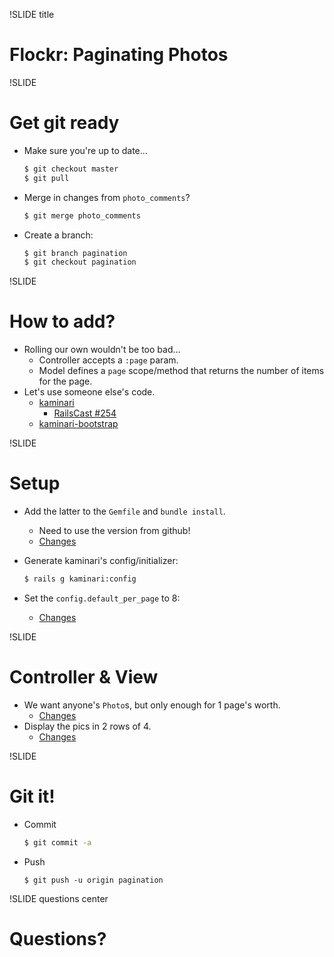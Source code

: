 !SLIDE title
# Flockr: Paginating Photos


!SLIDE
# Get git ready

* Make sure you're up to date...

    ```bash
    $ git checkout master
    $ git pull
    ```
* Merge in changes from `photo_comments`?

    ```bash
    $ git merge photo_comments
    ```
* Create a branch:

    ```bash
    $ git branch pagination
    $ git checkout pagination
    ```


!SLIDE
# How to add?

* Rolling our own wouldn't be too bad...
    * Controller accepts a `:page` param.
    * Model defines a `page` scope/method that returns the number of items for
      the page.
* Let's use someone else's code.
    * [kaminari](https://github.com/amatsuda/kaminari)
        * [RailsCast #254](http://railscasts.com/episodes/254-pagination-with-kaminari)
    * [kaminari-bootstrap](https://github.com/mcasimir/kaminari-bootstrap)

!SLIDE
# Setup

* Add the latter to the `Gemfile` and `bundle install`.
    * Need to use the version from github!
    * [Changes](https://github.com/turboladen/flockr/commit/c42440ad795571df73000713c41306bdf447b10f)
* Generate kaminari's config/initializer:

    ```bash
    $ rails g kaminari:config
    ```
* Set the `config.default_per_page` to 8:
    * [Changes](https://github.com/turboladen/flockr/commit/5104b724396ad32752b09c597777d2777829737e)


!SLIDE
# Controller & View

* We want anyone's `Photo`s, but only enough for 1 page's worth.
    * [Changes](https://github.com/turboladen/flockr/commit/2e914fffbbd7b7f2719642c0bbb84f4a036909c8)
* Display the pics in 2 rows of 4.
    * [Changes](https://github.com/turboladen/flockr/commit/1ad5cceac8336538d016f41c8ee1d2cf458b0919)


!SLIDE
# Git it!

* Commit

    ```bash
    $ git commit -a
    ```
* Push

    ```
    $ git push -u origin pagination
    ```

!SLIDE questions center
# Questions?
